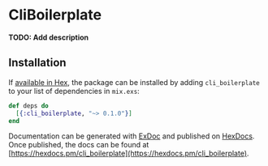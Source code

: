 # CliBoilerplate

**TODO: Add description**

## Installation

If [available in Hex](https://hex.pm/docs/publish), the package can be installed
by adding `cli_boilerplate` to your list of dependencies in `mix.exs`:

```elixir
def deps do
  [{:cli_boilerplate, "~> 0.1.0"}]
end
```

Documentation can be generated with [ExDoc](https://github.com/elixir-lang/ex_doc)
and published on [HexDocs](https://hexdocs.pm). Once published, the docs can
be found at [https://hexdocs.pm/cli_boilerplate](https://hexdocs.pm/cli_boilerplate).


